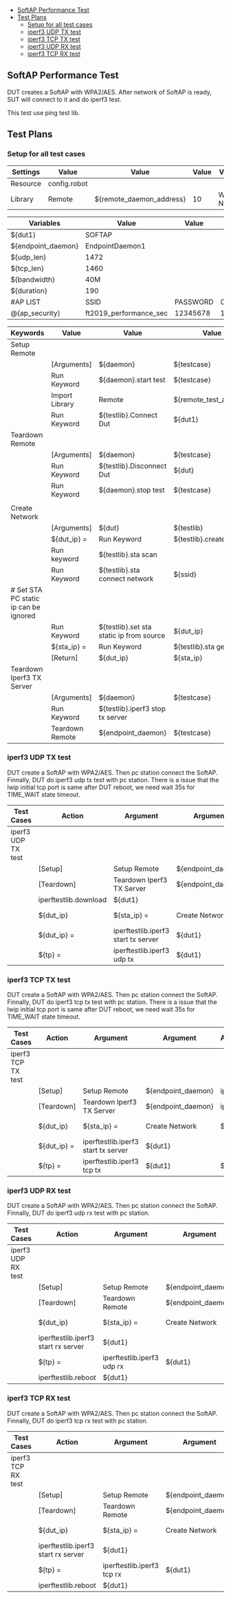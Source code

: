 - [SoftAP Performance Test](#softap-performance-test)
- [Test Plans](#test-plans)
	- [Setup for all test cases](#setup-for-all-test-cases)
	- [iperf3 UDP TX test](#iperf3-udp-tx-test)
	- [iperf3 TCP TX test](#iperf3-tcp-tx-test)
	- [iperf3 UDP RX test](#iperf3-udp-rx-test)
	- [iperf3 TCP RX test](#iperf3-tcp-rx-test)
## SoftAP Performance Test
DUT creates a SoftAP with WPA2/AES. After network of SoftAP is ready, SUT will connect to it and do iperf3 test.

This test use ping test lib.
## Test Plans


### Setup for all test cases
| Settings | Value | Value | Value | Value | Value |
|---|---|---|---|---|---|
| Resource | config.robot |
| Library | Remote | ${remote_daemon_address} | 10 | WITH NAME | ${endpoint_daemon} |

| Variables | Value | Value | Value | Value | Value |
|---|---|---|---|---|---|
| ${dut1} | SOFTAP |
| ${endpoint_daemon} | EndpointDaemon1 |
| ${udp_len} | 1472 |
| ${tcp_len} | 1460 |
| ${bandwidth} | 40M |
| ${duration} | 190 |
| #AP LIST | SSID| PASSWORD | CHANNEL | HIDDEN |
| @{ap_security}| ft2019_performance_sec | 12345678 | 1 | 0 |


| Keywords | Value | Value | Value | Value | Value | Value | Value | Value | Value |
|---|---|---|---|---|---|---|---|---|---|
| Setup Remote |
| | [Arguments] | ${daemon} | ${testcase} | ${testlib} |
| | Run Keyword | ${daemon}.start test | ${testcase} |
| | Import Library | Remote | ${remote_test_address} | WITH NAME | ${testlib} |
| | Run Keyword | ${testlib}.Connect Dut | ${dut1} |
| Teardown Remote |
| | [Arguments] | ${daemon} | ${testcase} | ${testlib} | ${dut} |
| | Run Keyword | ${testlib}.Disconnect Dut | ${dut} |
| | Run Keyword | ${daemon}.stop test | ${testcase} |
| |
| Create Network |
| | [Arguments] | ${dut} | ${testlib} | ${ssid} | ${passwd} | ${channel} | ${hidden} |
| | ${dut_ip} = | Run Keyword | ${testlib}.create softap | ${dut} | ${ssid} | ${passwd} | ${channel} | ${hidden} |
| | Run keyword | ${testlib}.sta scan |
| | Run Keyword | ${testlib}.sta connect network | ${ssid} | ${passwd} | ${hidden} |
|# Set STA PC static ip can be ignored
| | Run Keyword | ${testlib}.set sta static ip from source | ${dut_ip} |
| | ${sta_ip} = | Run Keyword | ${testlib}.sta get ip |
| | [Return] | ${dut_ip} | ${sta_ip} |
| Teardown Iperf3 TX Server |
| | [Arguments] | ${daemon} | ${testcase} | ${testlib} | ${dut} |
| | Run Keyword | ${testlib}.iperf3 stop tx server |
| | Teardown Remote | ${endpoint_daemon} | ${testcase} | ${testlib} | ${dut} |



### iperf3 UDP TX test
DUT create a SoftAP with WPA2/AES. Then pc station connect the SoftAP. Finnally, DUT do iperf3 udp tx test with pc station.
There is a issue that the lwip initial tcp port is same after DUT reboot, we need wait 35s for TIME_WAIT state timeout.


| Test Cases | Action | Argument | Argument | Argument | Argument | Argument | Argument | Argument | Argument |
|---|---|---|---|---|---|---|---|---|---|
| iperf3 UDP TX test |
| | [Setup] | Setup Remote | ${endpoint_daemon} | iperftest | iperftestlib |
| | [Teardown] | Teardown Iperf3 TX Server | ${endpoint_daemon} | iperftest | iperftestlib | ${dut1} |
| | iperftestlib.download | ${dut1} |
| | ${dut_ip} | ${sta_ip} = | Create Network | ${dut1} | iperftestlib | @{ap_security}[0] | @{ap_security}[1] | @{ap_security}[2] | @{ap_security}[3] |
| | ${dut_ip} = | iperftestlib.iperf3 start tx server | ${dut1} |
| | ${tp} = | iperftestlib.iperf3 udp tx | ${dut1} | ${dut_ip} | length=${udp_len} | bandwidth=${bandwidth} | time=${duration} |

### iperf3 TCP TX test
DUT create a SoftAP with WPA2/AES. Then pc station connect the SoftAP. Finnally, DUT do iperf3 tcp tx test with pc station.
There is a issue that the lwip initial tcp port is same after DUT reboot, we need wait 35s for TIME_WAIT state timeout.

| Test Cases | Action | Argument | Argument | Argument | Argument | Argument | Argument | Argument | Argument |
|---|---|---|---|---|---|---|---|---|---|
| iperf3 TCP TX test |
| | [Setup] | Setup Remote | ${endpoint_daemon} | iperftest | iperftestlib |
| | [Teardown] | Teardown Iperf3 TX Server | ${endpoint_daemon} | iperftest | iperftestlib | ${dut1} |
| | ${dut_ip} | ${sta_ip} = | Create Network | ${dut1} | iperftestlib | @{ap_security}[0] | @{ap_security}[1] | @{ap_security}[2] | @{ap_security}[3] |
| | ${dut_ip} = | iperftestlib.iperf3 start tx server | ${dut1} |
| | ${tp} = | iperftestlib.iperf3 tcp tx | ${dut1} | ${dut_ip} | length=${tcp_len} | time=${duration} |

### iperf3 UDP RX test
DUT create a SoftAP with WPA2/AES. Then pc station connect the SoftAP. Finnally, DUT do iperf3 udp rx test with pc station.


| Test Cases | Action | Argument | Argument | Argument | Argument | Argument | Argument | Argument | Argument |
|---|---|---|---|---|---|---|---|---|---|
| iperf3 UDP RX test |
| | [Setup] | Setup Remote | ${endpoint_daemon} | iperftest | iperftestlib |
| | [Teardown] | Teardown Remote | ${endpoint_daemon} | iperftest | iperftestlib | ${dut1} |
| | ${dut_ip} | ${sta_ip} = | Create Network | ${dut1} | iperftestlib | @{ap_security}[0] | @{ap_security}[1] | @{ap_security}[2] | @{ap_security}[3] |
| | iperftestlib.iperf3 start rx server | ${dut1} |
| | ${tp} = | iperftestlib.iperf3 udp rx | ${dut1} | ${dut_ip} | length=${udp_len} | bandwidth=${bandwidth} | time=${duration} | interval=1 |
| | iperftestlib.reboot | ${dut1} |

### iperf3 TCP RX test
DUT create a SoftAP with WPA2/AES. Then pc station connect the SoftAP. Finnally, DUT do iperf3 tcp rx test with pc station.

| Test Cases | Action | Argument | Argument | Argument | Argument | Argument | Argument | Argument | Argument |
|---|---|---|---|---|---|---|---|---|---|
| iperf3 TCP RX test |
| | [Setup] | Setup Remote | ${endpoint_daemon} | iperftest | iperftestlib |
| | [Teardown] | Teardown Remote | ${endpoint_daemon} | iperftest | iperftestlib | ${dut1} |
| | ${dut_ip} | ${sta_ip} = | Create Network | ${dut1} | iperftestlib | @{ap_security}[0] | @{ap_security}[1] | @{ap_security}[2] | @{ap_security}[3] |
| | iperftestlib.iperf3 start rx server | ${dut1} |
| | ${tp} = | iperftestlib.iperf3 tcp rx | ${dut1} | ${dut_ip} | length=${tcp_len} | time=${duration} | interval=1 |
| | iperftestlib.reboot | ${dut1} |